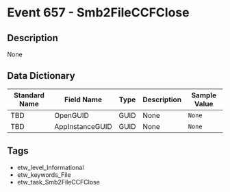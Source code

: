 # Event 657 - Smb2FileCCFClose

## Description
None

## Data Dictionary
|Standard Name|Field Name|Type|Description|Sample Value|
|---|---|---|---|---|
|TBD|OpenGUID|GUID|None|`None`|
|TBD|AppInstanceGUID|GUID|None|`None`|

## Tags
* etw_level_Informational
* etw_keywords_File
* etw_task_Smb2FileCCFClose